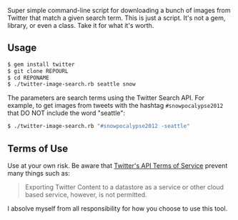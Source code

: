 Super simple command-line script for downloading a bunch of images from Twitter that match a given search term. This is just a script. It's not a gem, library, or even a class. Take it for what it's worth.

## Usage

```bash
$ gem install twitter
$ git clone REPOURL
$ cd REPONAME
$ ./twitter-image-search.rb seattle snow
```

The parameters are search terms using the Twitter Search API. For example, to get images from tweets with the hashtag `#snowpocalypse2012` that DO NOT include the word "seattle":

```bash
$ ./twitter-image-search.rb "#snowpocalypse2012 -seattle"
```

## Terms of Use

Use at your own risk. Be aware that [Twitter's API Terms of Service](https://dev.twitter.com/terms/api-terms) prevent many things such as:

> Exporting Twitter Content to a datastore as a service or other cloud based service, however, is not permitted.

I absolve myself from all responsibility for how you choose to use this tool.

